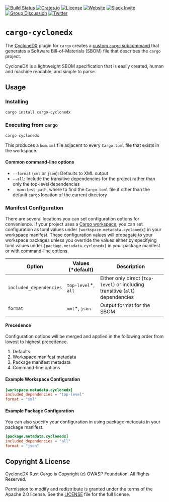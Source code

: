 [![Build Status](https://github.com/CycloneDX/cyclonedx-rust-cargo/workflows/Rust%20CI/badge.svg)](https://github.com/CycloneDX/cyclonedx-rust-cargo/actions?workflow=Rust+CI)
[![Crates.io](https://img.shields.io/crates/v/cargo-cyclonedx.svg)](https://crates.io/crates/cargo-cyclonedx)
[![License](https://img.shields.io/badge/license-Apache%202.0-brightgreen.svg)][License]
[![Website](https://img.shields.io/badge/https://-cyclonedx.org-blue.svg)](https://cyclonedx.org/)
[![Slack Invite](https://img.shields.io/badge/Slack-Join-blue?logo=slack&labelColor=393939)](https://cyclonedx.org/slack/invite)
[![Group Discussion](https://img.shields.io/badge/discussion-groups.io-blue.svg)](https://groups.io/g/CycloneDX)
[![Twitter](https://img.shields.io/twitter/url/http/shields.io.svg?style=social&label=Follow)](https://twitter.com/CycloneDX_Spec)

# `cargo-cyclonedx`

The [CycloneDX](https://cyclonedx.org/) plugin for `cargo` creates a [custom `cargo` subcommand](https://doc.rust-lang.org/cargo/reference/external-tools.html#custom-subcommands) that generates a Software Bill-of-Materials (SBOM) file that describes the `cargo` project.

CycloneDX is a lightweight SBOM specification that is easily created, human and machine readable, and simple to parse.

## Usage

### Installing

``` bash
cargo install cargo-cyclonedx
```

### Executing from `cargo`

``` bash
cargo cyclonedx
```

This produces a `bom.xml` file adjacent to every `Cargo.toml` file that exists in the workspace.

#### Common command-line options

* `--format` (`xml` or `json`): Defaults to XML output
* `--all`: Include the transitive dependencies for the project rather than only the top-level dependencies
* `--manifest-path`: where to find the `Cargo.toml` file if other than the default `cargo` location of the current directory

### Manifest Configuration

There are several locations you can set configuration options for convenience. If your project uses a
[Cargo workspace](https://doc.rust-lang.org/book/ch14-03-cargo-workspaces.html), you can set configuration as
toml values under `[workspace.metadata.cyclonedx]` in your workspace manifest. These configuration values will
propagate to your workspace packages unless you override the values either by specifying toml values under
`[package.metadata.cyclonedx]` in your package manifest or with command-line options.

Option                  | Values (*default)   | Description
----------------------- | ------------------- | --------------------------
`included_dependencies` | `top-level`*, `all` | Either only direct (`top-level`) or including transitive (`all`) dependencies
`format`                | `xml`*, `json`      | Output format for the SBOM

#### Precedence

Configuration options will be merged and applied in the following order from lowest to highest precedence.

1. Defaults
2. Workspace manifest metadata
3. Package manifest metadata
4. Command-line options


#### Example Workspace Configuration

``` toml
[workspace.metadata.cyclonedx]
included_dependencies = "top-level"
format = "xml"
```

#### Example Package Configuration

You can also specify your configuration in using package metadata in your package manifest.

``` toml
[package.metadata.cyclonedx]
included_dependencies = "all"
format = "json"
```

## Copyright & License

CycloneDX Rust Cargo is Copyright (c) OWASP Foundation. All Rights Reserved.

Permission to modify and redistribute is granted under the terms of the Apache 2.0 license. See the [LICENSE] file for the full license.

[License]: https://github.com/CycloneDX/cyclonedx-rust-cargo/blob/master/LICENSE
